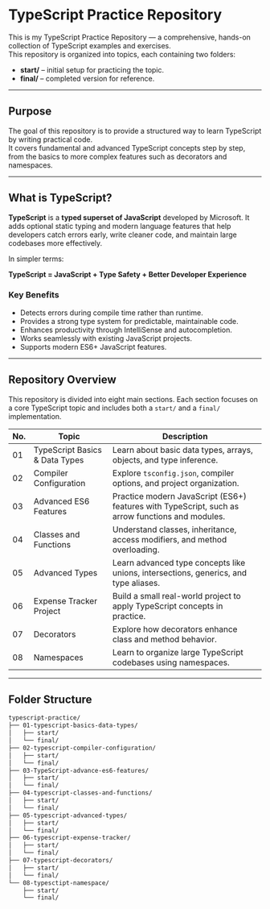 # TypeScript Practice Repository

This is my TypeScript Practice Repository — a comprehensive, hands-on collection of TypeScript examples and exercises.  
This repository is organized into topics, each containing two folders:

- **start/** – initial setup for practicing the topic.
- **final/** – completed version for reference.

---

## Purpose

The goal of this repository is to provide a structured way to learn TypeScript by writing practical code.  
It covers fundamental and advanced TypeScript concepts step by step, from the basics to more complex features such as decorators and namespaces.

---

## What is TypeScript?

**TypeScript** is a **typed superset of JavaScript** developed by Microsoft. It adds optional static typing and modern language features that help developers catch errors early, write cleaner code, and maintain large codebases more effectively.

In simpler terms:

**TypeScript = JavaScript + Type Safety + Better Developer Experience**

### Key Benefits

- Detects errors during compile time rather than runtime.
- Provides a strong type system for predictable, maintainable code.
- Enhances productivity through IntelliSense and autocompletion.
- Works seamlessly with existing JavaScript projects.
- Supports modern ES6+ JavaScript features.

---

## Repository Overview

This repository is divided into eight main sections. Each section focuses on a core TypeScript topic and includes both a `start/` and a `final/` implementation.

| No. | Topic | Description |
|-----|-------|-------------|
| 01 | TypeScript Basics & Data Types | Learn about basic data types, arrays, objects, and type inference. |
| 02 | Compiler Configuration | Explore `tsconfig.json`, compiler options, and project organization. |
| 03 | Advanced ES6 Features | Practice modern JavaScript (ES6+) features with TypeScript, such as arrow functions and modules. |
| 04 | Classes and Functions | Understand classes, inheritance, access modifiers, and method overloading. |
| 05 | Advanced Types | Learn advanced type concepts like unions, intersections, generics, and type aliases. |
| 06 | Expense Tracker Project | Build a small real-world project to apply TypeScript concepts in practice. |
| 07 | Decorators | Explore how decorators enhance class and method behavior. |
| 08 | Namespaces | Learn to organize large TypeScript codebases using namespaces. |

---

## Folder Structure

```bash
typescript-practice/
├── 01-typescript-basics-data-types/
│   ├── start/
│   └── final/
├── 02-typescript-compiler-configuration/
│   ├── start/
│   └── final/
├── 03-TypeScript-advance-es6-features/
│   ├── start/
│   └── final/
├── 04-typescript-classes-and-functions/
│   ├── start/
│   └── final/
├── 05-typescript-advanced-types/
│   ├── start/
│   └── final/
├── 06-typescript-expense-tracker/
│   ├── start/
│   └── final/
├── 07-typescript-decorators/
│   ├── start/
│   └── final/
└── 08-typesctipt-namespace/
    ├── start/
    └── final/
